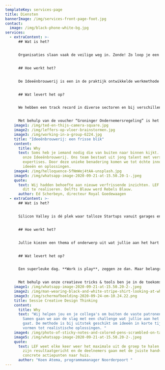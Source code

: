 ```yaml
---
templateKey: services-page
title: Diensten
bannerImage: /img/services-front-page-foot.jpg
contact:
  image: /img/black-phone-white-bg.jpg
services:
  - extraContent: >-
      ## Wat is het?


      Organisaties slaan vaak de veilige weg in. Zonde! Zo loop je een hoop creativiteit mis. Je kunt een probleem namelijk niet oplossen met de denkwijze die het veroorzaakt heeft. Het unieke van onze werkwijze is dat we de denkkracht bundelen van een team jong talent tussen de 18 en 35 jaar. Allemaal met verschillende expertises en studieachtergronden. Onze poule bestaat uit meer dan vijftig studenten, ondernemers en starters met een HBO of WO denkniveau - bijvoorbeeld werktuigbouwkunde, psychologie, bedrijfskunde en changemanagement. 


      ## Hoe werkt het?


      De Ideeënbrouwerij is een in de praktijk ontwikkelde werkmethode die zich richt op output en praktisch resultaat. We starten het traject met de **verkenning** om het probleem helder te krijgen. Vervolgens behandelen we in de **ideegeneratie** fase de challenge waar je ons creatieve team van jong talent graag een blik op wilt laten werpen. We werken aan het genereren van zoveel mogelijk ideeën (divergeren). Hierdoor worden de kaders zover mogelijk uitgerekt. In de derde stap houden we een **tussenlanding** waarbij we samen met jullie brainstormen over de eerste resultaten. In de **presentatie** krijgen jullie de gelegenheid om je favoriete idee uit te kiezen. Vervolgens werken we het gekozen **concept** uit tot een schets, een ontwerp of een projectplan.


      ## Wat levert het op?


      We hebben een track record in diverse sectoren en bij verschillende grote organisaties. Hierdoor hebben we veel kennis en ervaring opgebouwd in het realiseren van innovatieve ideeën en concepten, en zijn we goed in het bereiken en naar boven halen van de **behoefte van betrokken doelgroepen**. Het zet koers naar een nieuwe strategie, een visie of het levert een nieuw marketingplan op. 


      Met behulp van de voucher “Groninger Ondernemersregeling” is het voor Groningse ondernemers zelfs mogelijk de helft gesubsidieerd te krijgen van de Provincie Groningen! Neem hiervoor contact op met Teddy +31652251395
    image1: /img/ted-en-thijs-camera-square.jpg
    image2: /img/leffers-op-vloer-brainstormen.jpg
    image3: /img/working-in-a-group-6224.jpg
    title: "Ideeënbrouwerij: een frisse blik"
    content:
      title: Why
      text: Soms heb je iemand nodig die van buiten naar binnen kijkt. Dat doen wij in
        onze Ideeënbrouwerij. Ons team bestaat uit jong talent met verschillende
        expertises. Door deze unieke benadering komen we tot échte innovatieve
        ideeën en oplossingen.
    image4: /img/helloquence-5fNmWej4tAA-unsplash.jpg
    image5: /img/whatsapp-image-2020-09-21-at-15.50.20-1-.jpeg
    quote:
      text: Wij hadden behoefte aan nieuwe verfrissende inzichten. LEF was in staat
        dit te realiseren. Delfts Blauw werd Rebels Blauw.
      author: Ed Scherbeyn, directeur Royal Goedewaagen
  - extraContent: >-
      ## Wat is het?


      Silicon Valley is dé plek waar talloze Startups vanuit garages en zolderkamertjes worden omgetoverd tot de grootste bedrijven van de wereld. En al die bedrijven beginnen bij hetzelfde startpunt: een goed idee! Om tot innovatie te komen wordt in de Startup-scene veel gebruik gemaakt van **Design Thinking.** Voor veel medewerkers is het een mooie manier om Design Thinking eens in de praktijk toe te passen. 


      ## Hoe werkt het?


      Jullie kiezen een thema of onderwerp uit wat jullie aan het hart gaat. We beginnen met het **verkennen** van deze challenge. Vervolgens focussen we ons op de **ideegeneratie**. We rekken de kaders zover mogelijk uit en denken we alleen in mogelijkheden en kansen. Wij hebben de tools en trucjes om de challenge vanuit een ander perspectief te benaderen. Tijdens de **uitwerking** focussen we ons op de beste ideeën en beslissen wat relevant is voor de betreffende challengehouder. We leveren gezamenlijk een **resultaat** op waar jullie de volgende dag mee aan de slag kunnen. Dit kan in de vorm van de top 3 beste concepten, schets, plan of prototype. 


      ## Wat levert het op?


      Een superleuke dag. **Work is play**, zeggen ze dan. Maar belangrijker dan dat: je leert door Design Thinking op een andere manier nadenken en werken. Nu kun je je afvragen waarom het nuttig is je te verdiepen in een werkmethode die 8.680,79 kilometer verderop in smoezelige garages wordt gebruikt. Vergeet dan niet dat in Silicon Valley de snelst groeiende bedrijven ter wereld actief zijn, die ondanks hun omvang zijn gestructureerd op wendbaarheid en innovatie, onder andere door middel van **Design Thinking.** Om met een metafoor te spreken, licht op de voeten staan en je snel kunnen aanpassen. Dat zijn ongelofelijk belangrijke kwaliteiten voor iedereen die werkt of gaat werken bij (grote) organisaties. 


      Met behulp van onze creatieve tricks & tools ben je in de toekomst in staat om tot betere en innovatieve oplossingen te komen voor de uitdagingen waar je in je dagelijkse werk tegenaan loopt.
    image1: /img/whatsapp-image-2020-09-21-at-15.50.20-2-.jpeg
    image2: /img/man-wearing-black-and-white-stripe-shirt-looking-at-white-212286.jpg
    image3: /img/schermafbeelding-2020-09-24-om-10.24.22.png
    title: Sessie Creative Design Thinking
    content:
      title: Why
      text: "Wij helpen jou en je collega's om buiten de vaste patronen te denken.
        Samen gaan we aan de slag met een challenge wat jullie aan het hart
        gaat. De methode is bij uitstek geschikt om ideeën in korte tijd om te
        vormen tot realistische oplossingen. "
    image4: /img/photo-of-sticky-notes-and-colored-pens-scrambled-on-table-632470.jpg
    image5: /img/whatsapp-image-2020-09-21-at-15.50.20-2-.jpeg
    quote:
      text: LEF weet elke keer weer het maximale uit de groep te halen. De sessies
        zijn resultaatgericht en de deelnemers gaan met de juiste handvatten en
        concrete actiepunten naar huis.
      author: "Koen Atema, programmamanager Noorderpoort "
---
```

